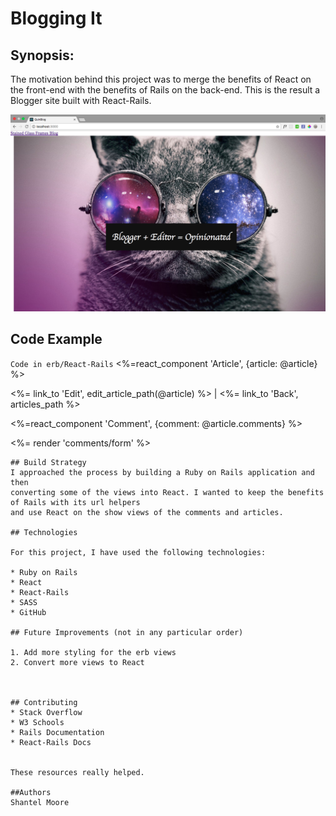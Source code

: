 # Blogging It

## Synopsis:
The motivation behind this project was to merge the benefits of React on the front-end 
with the benefits of Rails on the back-end. This is the result a Blogger site built with React-Rails.

![Screenshot of IndexPage](./index.png "Picture of IndexPage")



## Code Example
```````````Code in erb/React-Rails```````````
  <%=react_component 'Article', {article: @article} %>



<%= link_to 'Edit', edit_article_path(@article) %> |
<%= link_to 'Back', articles_path %>

<%=react_component 'Comment', {comment: @article.comments} %>

<%= render 'comments/form' %>
  ```````````
## Build Strategy
I approached the process by building a Ruby on Rails application and then 
converting some of the views into React. I wanted to keep the benefits of Rails with its url helpers 
and use React on the show views of the comments and articles.

## Technologies

For this project, I have used the following technologies:

* Ruby on Rails
* React
* React-Rails
* SASS
* GitHub

## Future Improvements (not in any particular order)

1. Add more styling for the erb views
2. Convert more views to React



## Contributing
* Stack Overflow 
* W3 Schools
* Rails Documentation
* React-Rails Docs


These resources really helped. 

##Authors
Shantel Moore




